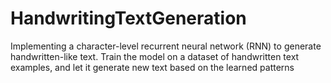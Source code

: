 # HandwritingTextGeneration
Implementing a character-level recurrent neural network (RNN) to generate handwritten-like text. Train the model on a dataset of handwritten text examples, and let it generate new text based on the learned patterns
